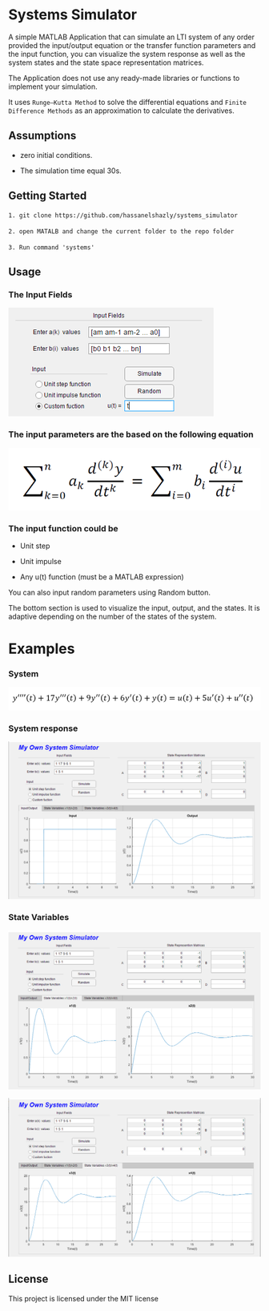 
  

# Systems Simulator

A simple MATLAB Application that can simulate an LTI system of any order provided the input/output equation or the transfer function parameters and the input function, you can visualize the system response as well as the system states and the state space representation matrices.

  

The Application does not use any ready-made libraries or functions to implement your simulation.

It uses `Runge–Kutta Method` to solve the differential equations and `Finite Difference Methods` as an approximation to calculate the derivatives.

  

## Assumptions

- zero initial conditions.

- The simulation time equal 30s.

  

## Getting Started

```
1. git clone https://github.com/hassanelshazly/systems_simulator

2. open MATALB and change the current folder to the repo folder

3. Run command 'systems'
```


  

## Usage
### The Input Fields
![The Input Fields](/README_imgs/Usage.png)

  
### The input parameters are the based on the following equation
![The input parameters are the based on the following equation](/README_imgs/equation.png)

  

### The input function could be

- Unit step

- Unit impulse

- Any u(t) function (must be a MATLAB expression)

  

You can also input random parameters using Random button.

  

The bottom section is used to visualize the input, output, and the states. It is adaptive depending on the number of the states of the system.

  

# Examples

### System
![ Fourth Order System](/README_imgs/equation2.png)


### System response

![Input & Output](/README_imgs/all.png)

  
### State Variables
![State Variables X<sub>1</sub> & X<sub>2</sub>](/README_imgs/all2.png)

  

![State Variables X<sub>3</sub> & X<sub>4</sub>](/README_imgs/all3.png)

  
  

## License

This project is licensed under the MIT license